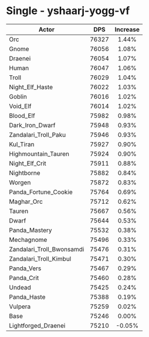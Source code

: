 # Single - yshaarj-yogg-vf
| Actor | DPS | Increase |
|---|:---:|:---:|
|Orc|76327|1.44%|
|Gnome|76056|1.08%|
|Draenei|76054|1.07%|
|Human|76047|1.06%|
|Troll|76029|1.04%|
|Night_Elf_Haste|76022|1.03%|
|Goblin|76016|1.02%|
|Void_Elf|76014|1.02%|
|Blood_Elf|75982|0.98%|
|Dark_Iron_Dwarf|75948|0.93%|
|Zandalari_Troll_Paku|75946|0.93%|
|Kul_Tiran|75927|0.90%|
|Highmountain_Tauren|75924|0.90%|
|Night_Elf_Crit|75911|0.88%|
|Nightborne|75882|0.84%|
|Worgen|75872|0.83%|
|Panda_Fortune_Cookie|75764|0.69%|
|Maghar_Orc|75712|0.62%|
|Tauren|75667|0.56%|
|Dwarf|75644|0.53%|
|Panda_Mastery|75532|0.38%|
|Mechagnome|75496|0.33%|
|Zandalari_Troll_Bwonsamdi|75476|0.31%|
|Zandalari_Troll_Kimbul|75471|0.30%|
|Panda_Vers|75467|0.29%|
|Panda_Crit|75460|0.28%|
|Undead|75425|0.24%|
|Panda_Haste|75388|0.19%|
|Vulpera|75259|0.02%|
|Base|75246|0.00%|
|Lightforged_Draenei|75210|-0.05%|
